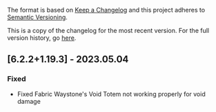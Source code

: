 The format is based on [Keep a Changelog](http://keepachangelog.com/en/1.0.0/) and this project adheres to [Semantic Versioning](http://semver.org/spec/v2.0.0.html).

This is a copy of the changelog for the most recent version. For the full version history, go [here](https://github.com/illusivesoulworks/charmofundying/blob/1.19.3/CHANGELOG.md).

## [6.2.2+1.19.3] - 2023.05.04
### Fixed
- Fixed Fabric Waystone's Void Totem not working properly for void damage
